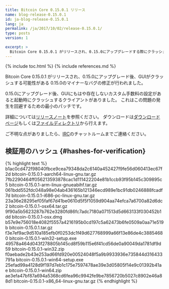 ```yaml
---
title: Bitcoin Core 0.15.0.1 リリース
name: blog-release-0.15.0.1
id: ja-blog-release-0.15.0.1
lang: ja
permalink: /ja/2017/10/02/release-0.15.0.1/
type: posts
version: 1

excerpt: >
  Bitcoin Core 0.15.0.1 がリリースされ、0.15.0にアップグレードする際にクラッシュを引き起こすマイナーなバグが修正されました。
---
```

{% include toc.html %}
{% include references.md %}

Bitcoin Core 0.15.0.1 がリリースされ、0.15.0にアップグレード後、GUIがクラッシュする可能性がある
0.15.0のマイナーなバグの修正が行われました。

0.15.0にアップグレード後、GUIにもはや存在しないカスタム手数料の設定があると起動時にクラッシュするクライアントがありました。
これはこの問題の発生を回避するための最小のパッチです。

詳細については[リリースノート][]を参照ください。
ダウンロードは[ダウンロードページ][]もしくは[ファイルディレクトリ][]から行えます。

ご不明な点がありましたら、[IRC][]のチャットルームまでご連絡ください。

## 検証用のハッシュ {#hashes-for-verification}

{% highlight text %}
b1ac0cd472f98040fbce9cea79348da2c6140a452427f9fe56d060413ec67f2d  bitcoin-0.15.0.1-aarch64-linux-gnu.tar.gz
7fb2290464ff056213593878cac1d111422204e81b1ccb93f95b145c309895c5  bitcoin-0.15.0.1-arm-linux-gnueabihf.tar.gz
061bdd552fdc048a98e04ab436165b121346ecd989e1bc91db0246888fcadf7d  bitcoin-0.15.0.1-i686-pc-linux-gnu.tar.gz
23a36e28295ef05faf67d41be0610d5f5f1059d904aa74efca7a6700a82d6dc2  bitcoin-0.15.0.1-osx64.tar.gz
9f90a5b5623287b762e3280fd86fc7adc7180a071513d5d663133f030452b1dd  bitcoin-0.15.0.1-osx.dmg
b57e9e756018e4082f5557a4216195b0cd197c5a62473b6fe0509a0aa71e519b  bitcoin-0.15.0.1.tar.gz
f3e7ef9ac9d510a185efb0f0253dc1f49d627768999a66f13e86de4c38854680  bitcoin-0.15.0.1-win32-setup.exe
49578a464d043f278805b145cd8f59b115e6f41cd56de0a90049da1781df9d59  bitcoin-0.15.0.1-win32.zip
f0aebade2b43e253ad66fd920e00524048f5a9b9933936e735844d316433791a  bitcoin-0.15.0.1-win64-setup.exe
25efad99a4128d9f197d7eb1c175e7597478ae39e3d05805f14e9c01392b41ae  bitcoin-0.15.0.1-win64.zip
ae3efa47bf87a694a5368cd6fea96c9942fe9be7856720b5027c8902e46a88d1  bitcoin-0.15.0.1-x86_64-linux-gnu.tar.gz
{% endhighlight %}


[リリースノート]: /ja/releases/0.15.0.1/
[IRC]: https://en.bitcoin.it/wiki/IRC_channels
[ダウンロードページ]: /ja/download
[ファイルディレクトリ]: https://bitcoincore.org/bin/bitcoin-core-0.15.0.1/
